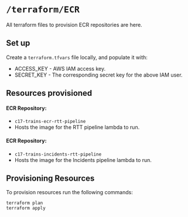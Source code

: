 # `/terraform/ECR`

All terraform files to provision ECR repositories are here.

## Set up

Create a `terraform.tfvars` file locally, and populate it with:

- ACCESS_KEY - AWS IAM access key.
- SECRET_KEY - The corresponding secret key for the above IAM user.

## Resources provisioned

#### ECR Repository:
- `c17-trains-ecr-rtt-pipeline`
- Hosts the image for the RTT pipeline lambda to run.

#### ECR Repository:
- `c17-trains-incidents-rtt-pipeline`
- Hosts the image for the Incidents pipeline lambda to run.

## Provisioning Resources

To provision resources run the following commands:

`terraform plan`  
`terraform apply`